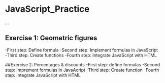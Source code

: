 # JavaScript_Practice

...

## Exercise 1: Geometric figures
-First step: Define formula
-Second step: Implement formulas in JavaScript
-Third step: Create functions
-Fourth step: Integrate JavaScript with HTML


##Exercise 2: Percentages & discounts
-First step: define formulas
-Second step: Imprement formulas in JavaAcript
-Third step: Create function
-Fourth step: Integrate JavaScript with HTML